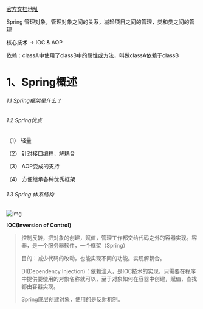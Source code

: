 [官方文档地址](https://docs.spring.io/spring-framework/docs/current/reference/html/)

Spring  管理对象，管理对象之间的关系，减轻项目之间的管理，类和类之间的管理

核心技术 -> IOC & AOP

依赖：classA中使用了classB中的属性或方法，叫做classA依赖于classB



# 1、Spring概述

###### 1.1 Spring框架是什么？

###### 1.2 Spring优点

（1） 轻量

（2） 针对接口编程，解耦合

（3） AOP变成的支持

（4） 方便继承各种优秀框架

###### 1.3 Spring 体系结构

![img](https://img-blog.csdnimg.cn/2020031110534271.png?x-oss-process=image/watermark,type_ZmFuZ3poZW5naGVpdGk,shadow_10,text_aHR0cHM6Ly9ibG9nLmNzZG4ubmV0L2hlbGxvX3dvcmQy,size_16,color_FFFFFF,t_70)





**IOC(Inversion of Control)**

>  控制反转，把对象的创建，赋值，管理工作都交给代码之外的容器实现。容器，是一个服务器软件，一个框架（Spring）
>
> 目的：减少代码的改动，也能实现不同的功能。实现解耦合。
>
> DI(Dependency Injection)：依赖注入，是IOC技术的实现，只需要在程序中提供要使用的对象名称就可以，至于对象如何在容器中创建，赋值，查找都由容器实现。
>
> Spring底层创建对象，使用的是反射机制。



























